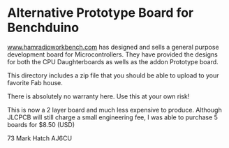 # Alternative Prototype Board for Benchduino
 
www.hamradioworkbench.com has designed and sells a general purpose development
board for Microcontrollers. They have provided the designs for both the CPU
Daughterboards as wells as the addon Prototype board.

This directory includes a zip file that you should be able to upload to your favorite 
Fab house.


There is absolutely no warranty here. Use this at your own risk!

This is now a 2 layer board and much less expensive to produce. Although JLCPCB will still 
charge a small engineering fee, I was able to purchase 5 boards for $8.50 (USD)

73
Mark Hatch
AJ6CU